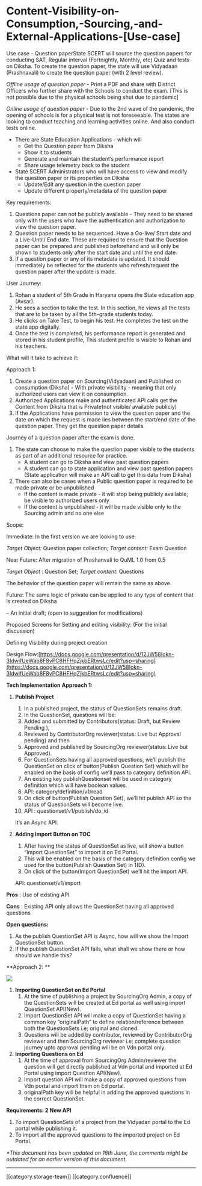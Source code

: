 # Content-Visibility-on-Consumption,-Sourcing,-and-External-Applications-\[Use-case]

Use case - Question paperState SCERT will source the question papers for conducting SAT, Regular interval (Fortnightly, Monthly, etc) Quiz and tests on Diksha. To create the question paper, the state will use Vidyadaan (Prashnavali) to create the question paper (with 2 level review).

_Offline usage of question paper_ - Print a PDF and share with District Officers who further share with the Schools to conduct the exam. \[This is not possible due to the physical schools being shut due to pandemic]

_Online usage of question paper_ - Due to the 2nd wave of the pandemic, the opening of schools is for a physical test is not foreseeable. The states are looking to conduct teaching and learning activities online. And also conduct tests online.

* There are State Education Applications - which will
  * Get the Question paper from Diksha
  * Show it to students
  * Generate and maintain the student’s performance report
  * Share usage telemetry back to the student
* State SCERT Administrators who will have access to view and modify the question paper or its properties on Diksha
  * Update/Edit any question in the question paper
  * Update different property/metadata of the question paper

Key requirements:

1. Questions paper can not be publicly available - They need to be shared only with the users who have the authentication and authorization to view the question paper.
2. Question paper needs to be sequenced. Have a Go-live/ Start date and a Live-Until/ End date. These are required to ensure that the Question paper can be prepared and published beforehand and will only be shown to students only after the start date and until the end date.
3. If a question paper or any of its metadata is updated. It should immediately be reflected for the students who refresh/request the question paper after the update is made.

User Journey:

1. Rohan a student of 5th Grade in Haryana opens the State education app (Avsar).
2. He sees a section to take the test. In this section, he views all the tests that are to be taken by all the 5th-grade students today.
3. He clicks on Take Test, to begin his test. He completes the test on the state app digitally.
4. Once the test is completed, his performance report is generated and stored in his student profile, This student profile is visible to Rohan and his teachers.

What will it take to achieve it:

Approach 1:

1. Create a question paper on Sourcing(Vidyadaan) and Published on consumption (Diksha) - With private visibility - meaning that only authorized users can view it on consumption.
2. Authorized Applications make and authenticated API calls get the Content from Diksha that is Private(not visible/ available publicly)
3. If the Applications have permission to view the question paper and the date on which the request is made lies between the start/end date of the question paper. They get the question paper details.

Journey of a question paper after the exam is done.

1. The state can choose to make the question paper visible to the students as part of an additional resource for practice.
   * A student can go to Diksha and view past question papers
   * A student can go to state application and view past question papers (State application will make an API call to get this data from Diksha)
2. There can also be cases when a Public question paper is required to be made private or be unpublished
   * If the content is made private - it will stop being publicly available; be visible to authorized users only
   * If the content is unpublished - it will be made visible only to the Sourcing admin and no one else

Scope:

Immediate: In the first version we are looking to use:

_Target Object:_ Question paper collection; _Target content:_ Exam Question

Near Future: After migration of Prashanvali to QuML 1.0 from 0.5

_Target Object_ : Question Set; _Target content:_ Questions

The behavior of the question paper will remain the same as above.

Future: The same logic of private can be applied to any type of content that is created on Diksha

– An initial draft; (open to suggestion for modifications)

Proposed Screens for Setting and editing visibility: (For the initial discussion)

Defining Visibility during project creation

Design Flow:[https://docs.google.com/presentation/d/12JW58Iokn-3IdwifUeWab8F8vPC8HFHqZjkbERtwsLc/edit?usp=sharing](https://docs.google.com/presentation/d/12JW58Iokn-3IdwifUeWab8F8vPC8HFHqZjkbERtwsLc/edit?usp=sharing)

**Tech Implementation** **Approach 1:**

1.  **Publish Project**

    1. In a published project, the status of QuestionSets remains draft.
    2. In the QuestionSet, questions will be:  &#x20;
    3. Added and submitted by Contributors(status: Draft, but Review Pending ),
    4. Reviewed by ContributorOrg reviewer(status: Live but Approval pending) and then
    5. Approved and published by SourcingOrg reviewer(status: Live but Approved).
    6. For QuestionSets having all approved questions, we’ll publish the QuestionSet on click of button(Publish Question Set) which will be enabled on the basis of config we’ll pass to category definition API.
    7. An existing key publishQuestionset will be used in category definition which will have boolean values.
    8. API: category/definition/v1/read
    9. On click of button(Publish Question Set), we’ll hit publish API so the status of QuestionSets will become live.
    10. API : questionset/v1/publish/do\_id

    It’s an Async API.
2.  **Adding Import Button on TOC**

    1. After having the status of QuestionSet as live, will show a button “Import QuestionSet” to import it on Ed Portal.
    2. This will be enabled on the basis of the category definition config we used for the button(Publish Question Set) in 1(D).
    3. On click of the button(Import QuestionSet) we’ll hit the import API.

    API: questionset/v1/import

**Pros** : Use of existing API

**Cons** : Existing API only allows the QuestionSet having all approved questions

**Open questions:**

1. As the publish QuestionSet API is Async, how will we show the Import QuestionSet button.
2. If the publish QuestionSet API fails, what shall we show there or how should we handle this?

\*\*Approach 2: \*\*

![](../../../../.gitbook/assets/prashnavali\_import\_flow.jpg)

1. **Importing QuestionSet on Ed Portal**
   1. At the time of publishing a project by SourcingOrg Admin, a copy of the QuestionSets will be created at Ed portal as well using import QuestionSet API(New).
   2. Import QuestionSet API will make a copy of QuestionSet having a common key “originalPath” to define relation/reference between both the QuestionSets i.e; original and cloned.
   3. Questions will be added by contributor, reviewed by ContributorOrg reviewer and then SourcingOrg reviewer i.e; complete question journey upto approval pending will be on Vdn portal only.
2. **Importing Questions on Ed**
   1. At the time of approval from SourcingOrg Admin/reviewer the question will get directly published at Vdn portal and imported at Ed Portal using import Question API(New).
   2. Import question API will make a copy of approved questions from Vdn portal and import them on Ed portal.
   3. originalPath key will be helpful in adding the approved questions in the correct QuestionSet.

**Requirements: 2 New API**

1. To import QuestionSets of a project from the Vidyadan portal to the Ed portal while publishing it.
2. To import all the approved questions to the imported project on Ed Portal.

_\*This document has been updated on 16th June, the comments might be outdated for an earlier version of this document._

***

\[\[category.storage-team]] \[\[category.confluence]]
